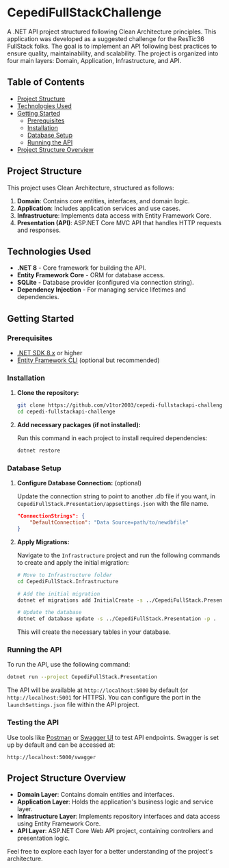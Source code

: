 # CepediFullStackChallenge

A .NET API project structured following Clean Architecture principles. This application was developed as a suggested challenge for the ResTic36 FullStack folks. The goal is to implement an API following best practices to ensure quality, maintainability, and scalability. The project is organized into four main layers: Domain, Application, Infrastructure, and API.

## Table of Contents

- [Project Structure](#project-structure)
- [Technologies Used](#technologies-used)
- [Getting Started](#getting-started)
  - [Prerequisites](#prerequisites)
  - [Installation](#installation)
  - [Database Setup](#database-setup)
  - [Running the API](#running-the-api)
- [Project Structure Overview](#project-structure-overview)

## Project Structure

This project uses Clean Architecture, structured as follows:

1. **Domain**: Contains core entities, interfaces, and domain logic.
2. **Application**: Includes application services and use cases.
3. **Infrastructure**: Implements data access with Entity Framework Core.
4. **Presentation (API)**: ASP.NET Core MVC API that handles HTTP requests and responses.

## Technologies Used

- **.NET 8** - Core framework for building the API.
- **Entity Framework Core** - ORM for database access.
- **SQLite** - Database provider (configured via connection string).
- **Dependency Injection** - For managing service lifetimes and dependencies.
  
## Getting Started

### Prerequisites

- [.NET SDK 8.x](https://dotnet.microsoft.com/download) or higher
- [Entity Framework CLI](https://docs.microsoft.com/en-us/ef/core/cli/dotnet) (optional but recommended)

### Installation

1. **Clone the repository:**

    ```bash
    git clone https://github.com/v1tor2003/cepedi-fullstackapi-challenge.git
    cd cepedi-fullstackapi-challenge
    ```

2. **Add necessary packages (if not installed):**

   Run this command in each project to install required dependencies:

    ```bash
    dotnet restore
    ```

### Database Setup

1. **Configure Database Connection:** (optional)

   Update the connection string to point to another .db file if you want, in `CepediFullStack.Presentation/appsettings.json` with the file name.

   ```json
   "ConnectionStrings": {
       "DefaultConnection": "Data Source=path/to/newdbfile"
   }
   ```

2. **Apply Migrations:**

   Navigate to the `Infrastructure` project and run the following commands to create and apply the initial migration:

    ```bash
    # Move to Infrastructure folder
    cd CepediFullStack.Infrastructure

    # Add the initial migration
    dotnet ef migrations add InitialCreate -s ../CepediFullStack.Presentation -p .

    # Update the database
    dotnet ef database update -s ../CepediFullStack.Presentation -p .
    ```

   This will create the necessary tables in your database.

### Running the API

To run the API, use the following command:

```bash
dotnet run --project CepediFullStack.Presentation
```

The API will be available at `http://localhost:5000` by default (or `http://localhost:5001` for HTTPS). You can configure the port in the `launchSettings.json` file within the API project.

### Testing the API

Use tools like [Postman](https://www.postman.com/) or [Swagger UI](https://swagger.io/tools/swagger-ui/) to test API endpoints. Swagger is set up by default and can be accessed at:

```
http://localhost:5000/swagger
```

## Project Structure Overview

- **Domain Layer**: Contains domain entities and interfaces.
- **Application Layer**: Holds the application's business logic and service layer.
- **Infrastructure Layer**: Implements repository interfaces and data access using Entity Framework Core.
- **API Layer**: ASP.NET Core Web API project, containing controllers and presentation logic.

Feel free to explore each layer for a better understanding of the project's architecture.
